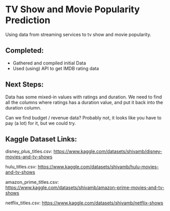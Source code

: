 # TV Show and Movie Popularity Prediction
Using data from streaming services to tv show and movie popularity.

## Completed:
- Gathered and compiled initial Data
- Used (using) API to get IMDB rating data

## Next Steps:
Data has some mixed-in values with ratings and duration. We need to find all the columns where ratings has a duration value, and put it back into the duration column.

Can we find budget / revenue data? Probably not, it looks like you have to pay (a lot) for it, but we could try.

## Kaggle Dataset Links: 

disney_plus_titles.csv:
https://www.kaggle.com/datasets/shivamb/disney-movies-and-tv-shows

hulu_titles.csv:
https://www.kaggle.com/datasets/shivamb/hulu-movies-and-tv-shows

amazon_prime_titles.csv:
https://www.kaggle.com/datasets/shivamb/amazon-prime-movies-and-tv-shows

netflix_titles.csv:
https://www.kaggle.com/datasets/shivamb/netflix-shows
 
